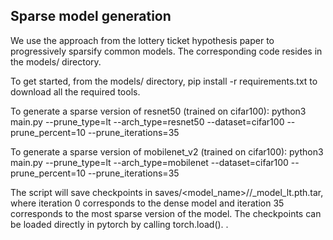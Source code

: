 Sparse model generation
-----------------------
We use the approach from the lottery ticket hypothesis paper to progressively sparsify common models. The corresponding code resides in the models/ directory.

To get started, from the models/ directory, pip install -r requirements.txt to download all the required tools. 

To generate a sparse version of resnet50 (trained on cifar100):
 python3 main.py --prune_type=lt --arch_type=resnet50 --dataset=cifar100 --prune_percent=10 --prune_iterations=35

To generate a sparse version of mobilenet_v2 (trained on cifar100):
 python3 main.py --prune_type=lt --arch_type=mobilenet --dataset=cifar100 --prune_percent=10 --prune_iterations=35

The script will save checkpoints in saves/<model_name>/<dataset>/<iter>_model_lt.pth.tar, where iteration 0 corresponds to the dense model and iteration 35 corresponds to the most sparse version of the model.
The checkpoints can be loaded directly in pytorch by calling torch.load(). .

